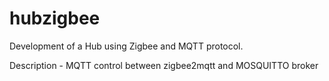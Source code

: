 # hubzigbee
Development of a Hub using Zigbee and MQTT protocol. 


Description  - MQTT control between zigbee2mqtt and MOSQUITTO broker
